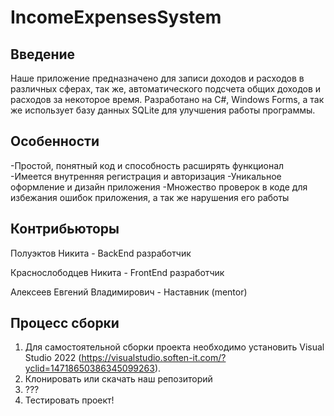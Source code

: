 # IncomeExpensesSystem
## Введение

Наше приложение предназначено для записи доходов и расходов в различных сферах, так же, автоматического подсчета общих доходов и расходов за некоторое время.
Разработано на C#, Windows Forms, а так же использует базу данных SQLite для улучшения работы программы.

## Особенности
-Простой, понятный код и способность расширять функционал
-Имеется внутренняя регистрация и авторизация
-Уникальное оформление и дизайн приложения
-Множество проверок в коде для избежания ошибок приложения, а так же нарушения его работы


## Контрибьюторы

Полуэктов Никита - BackEnd разработчик

Краснослободцев Никита - FrontEnd разработчик

Алексеев Евгений Владимирович - Наставник (mentor)

## Процесс сборки

1. Для самостоятельной сборки проекта необходимо установить Visual Studio 2022  (https://visualstudio.soften-it.com/?yclid=14718650386345099263).
2. Клонировать или скачать наш репозиторий
3. ???
4. Тестировать проект!
